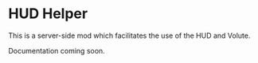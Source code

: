 # HUD Helper
This is a server-side mod which facilitates the use of the HUD and Volute.

Documentation coming soon.
<!---
--->